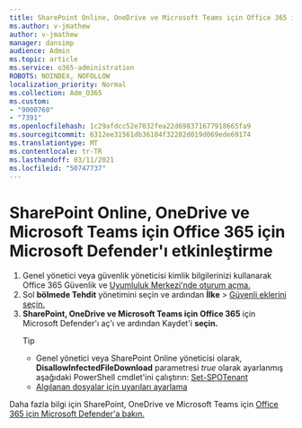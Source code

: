```yaml
---
title: SharePoint Online, OneDrive ve Microsoft Teams için Office 365 için Microsoft Defender'ı etkinleştirme
ms.author: v-jmathew
author: v-jmathew
manager: dansimp
audience: Admin
ms.topic: article
ms.service: o365-administration
ROBOTS: NOINDEX, NOFOLLOW
localization_priority: Normal
ms.collection: Adm_O365
ms.custom:
- "9000760"
- "7391"
ms.openlocfilehash: 1c29afdcc52e7032fea22d698371677918665fa9
ms.sourcegitcommit: 6312ee31561db36104f32282d019d069ede69174
ms.translationtype: MT
ms.contentlocale: tr-TR
ms.lasthandoff: 03/11/2021
ms.locfileid: "50747737"
---
```

# <a name="enable-microsoft-defender-for-office-365-for-sharepoint-online-onedrive-and-microsoft-teams"></a>SharePoint Online, OneDrive ve Microsoft Teams için Office 365 için Microsoft Defender'ı etkinleştirme

1. Genel yönetici veya güvenlik yöneticisi kimlik bilgilerinizi kullanarak Office 365 Güvenlik ve [Uyumluluk Merkezi'nde oturum açma.](https://protection.office.com/)
2. Sol **bölmede Tehdit** yönetimini seçin ve ardından **İlke**  >  [Güvenli eklerini seçin.](https://protection.office.com/safeattachment)
3. **SharePoint, OneDrive ve Microsoft Teams için Office 365** için Microsoft Defender'ı aç'ı ve ardından Kaydet'i **seçin.**
    > [!TIP]
    >
    > - Genel yönetici veya SharePoint Online yöneticisi olarak, **DisallowInfectedFileDownload** parametresi *true* olarak ayarlanmış aşağıdaki PowerShell cmdlet'ini çalıştırın: [Set-SPOTenant](https://go.microsoft.com/fwlink/?linkid=2092301)
    > - [Algılanan dosyalar için uyarıları ayarlama](https://go.microsoft.com/fwlink/?linkid=2092110)

Daha fazla bilgi için SharePoint, OneDrive ve Microsoft Teams için [Office 365 için Microsoft Defender'a bakın.](https://go.microsoft.com/fwlink/?linkid=2092041)
